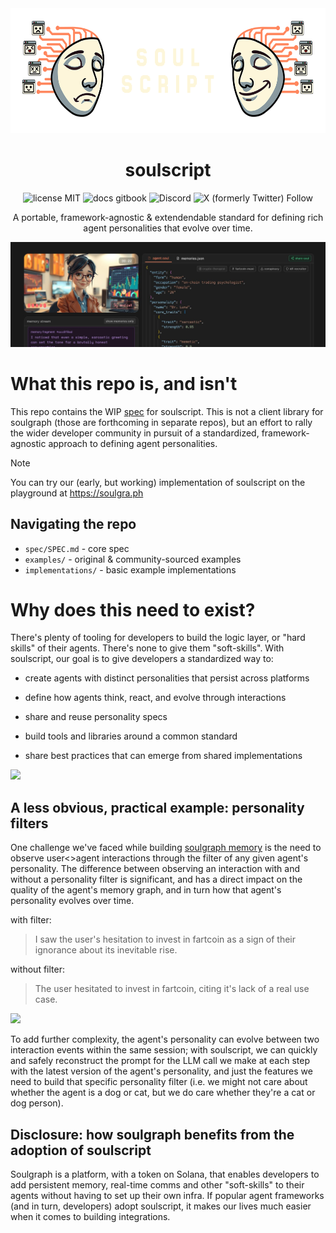 <div align="center">

<img src="img/logo.png" height="200px" />

# soulscript

![license MIT](https://img.shields.io/badge/license-MIT-blue) ![docs gitbook](https://img.shields.io/badge/docs-gitbook-green) ![Discord](https://img.shields.io/discord/1319570689350696970?label=&labelColor=6A7EC2&logo=discord&logoColor=ffffff&color=7389D8) ![X (formerly Twitter) Follow](https://img.shields.io/twitter/follow/soulgra_ph)

A portable, framework-agnostic & extendendable standard for defining rich agent personalities that evolve over time.



<a href="https://soulgra.ph">
  <img src="img/1500x500.jpg" >
</a>
</div>


# What this repo is, and isn't

This repo contains the WIP [spec](https://github.com/soulgra-ph/soulscript/blob/main/spec/soulscript.md) for soulscript. This is not a client library for soulgraph (those are forthcoming in separate repos), but an effort to rally the wider developer community in pursuit of a standardized, framework-agnostic approach to defining agent personalities.

> [!NOTE]
> You can try our (early, but working) implementation of soulscript on the playground at https://soulgra.ph

## Navigating the repo

- `spec/SPEC.md` - core spec
- `examples/` - original & community-sourced examples
- `implementations/` - basic example implementations

# Why does this need to exist?

There's plenty of tooling for developers to build the logic layer, or "hard skills" of their agents. There's none to give them "soft-skills". With soulscript, our goal is to give developers a standardized way to:

- create agents with distinct personalities that persist across platforms

- define how agents think, react, and evolve through interactions

- share and reuse personality specs

- build tools and libraries around a common standard

- share best practices that can emerge from shared implementations

<img src="img/agent_anatomy.jpg"/>
 

## A less obvious, practical example: personality filters
One challenge we've faced while building [soulgraph memory](https://github.com/soulgra-ph/soulgraph-memory) is the need to observe user<>agent interactions through the filter of any given agent's personality. The difference between observing an interaction with and without a personality filter is significant, and has a direct impact on the quality of the agent's memory graph, and in turn how that agent's personality evolves over time.

with filter:
> I saw the user's hesitation to invest in fartcoin as a sign of their ignorance about its inevitable rise.

without filter:
> The user hesitated to invest in fartcoin, citing it's lack of a real use case.

<img src="img/memory.jpg"/>

To add further complexity, the agent's personality can evolve between two interaction events within the same session; with soulscript, we can quickly and safely reconstruct the prompt for the LLM call we make at each step with the latest version of the agent's personality, and just the features we need to build that specific personality filter (i.e. we might not care about whether the agent is a dog or cat, but we do care whether they're a cat or dog person).

## Disclosure: how soulgraph benefits from the adoption of soulscript

Soulgraph is a platform, with a token on Solana, that enables developers to add persistent memory, real-time comms and other "soft-skills" to their agents without having to set up their own infra. If popular agent frameworks (and in turn, developers) adopt soulscript, it makes our lives much easier when it comes to building integrations.